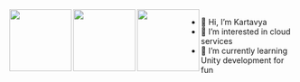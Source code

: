 <div>
<img src="https://user-images.githubusercontent.com/18375200/122287330-725b2600-cf0e-11eb-9af8-800c8ea137bd.png" align="left" height="110px" width="110px"/>
<img src="https://user-images.githubusercontent.com/18375200/122287305-6b341800-cf0e-11eb-924f-601e511527b1.png" align="left" height="110px" width="110px"/>
<img src="https://user-images.githubusercontent.com/18375200/122287347-78e99d80-cf0e-11eb-8f8f-c5db630d962e.png" align="left" height="110px" width="110px"/>
</div>

- 👋 Hi, I’m Kartavya 
- 👀 I’m interested in cloud services
- 🌱 I’m currently learning Unity development for fun

<!---
kartavya17/kartavya17 is a ✨ special ✨ repository because its `README.md` (this file) appears on your GitHub profile.
You can click the Preview link to take a look at your changes.
--->
